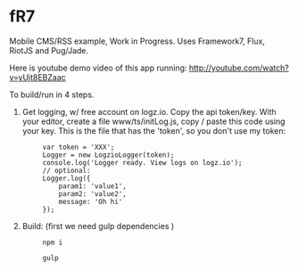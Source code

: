 # fR7

Mobile CMS/RSS example, Work in Progress. Uses Framework7, Flux, RiotJS and Pug/Jade.

Here is youtube demo video of this app running: http://youtube.com/watch?v=yUjt8EBZaac

To build/run in 4 steps.

1. Get logging, w/ free account on logz.io. Copy the api token/key.
With your editor, create a file www/ts/initLog.js, copy / paste this code using your key. This is the file that has the 'token', so you don't use my token:

			var token = 'XXX';
			Logger = new LogzioLogger(token);
			console.log('Logger ready. View logs on logz.io');
			// optional:
			Logger.log({
				param1: 'value1',
				param2: 'value2',
				message: 'Oh hi'
			});

2. Build: (first we need gulp dependencies )

			npm i

			gulp

